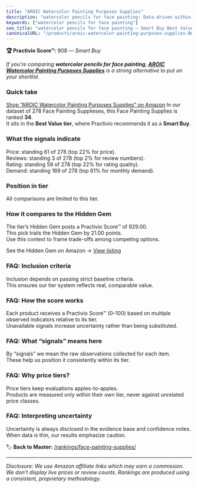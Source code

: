 ```yaml
---
title: "AROIC Watercolor Painting Purposes Supplies"
description: "watercolor pencils for face painting: Data-driven within Best Value ranking using the Practivio Score™. Positioned by quality, value, demand, findability, mome…"
keywords: ["watercolor pencils for face painting"]
seo_title: "watercolor pencils for face painting — Smart Buy Best Value (2025)"
canonicalURL: "/products/aroic-watercolor-painting-purposes-supplies-B0CMW43J7B/"
---
```


**🏆 Practivio Score™:** 908 — _Smart Buy_


*If you're comparing **watercolor pencils for face painting**, **[AROIC Watercolor Painting Purposes Supplies](https://www.amazon.com/dp/B0CMW43J7B?tag=practivio-20)** is a strong alternative to put on your shortlist.*
### Quick take
[Shop “AROIC Watercolor Painting Purposes Supplies” on Amazon](https://www.amazon.com/dp/B0CMW43J7B?tag=practivio-20)
In our dataset of 278 Face Painting Supplieses, this Face Painting Supplies is ranked **34**.  
It sits in the **Best Value tier**, where Practivio recommends it as a **Smart Buy**.

### What the signals indicate
Price: standing 61 of 278 (top 22% for price).  
Reviews: standing 3 of 278 (top 2% for review numbers).  
Rating: standing 59 of 278 (top 22% for rating quality).  
Demand: standing 169 of 278 (top 61% for monthly demand).

### Position in tier
All comparisons are limited to this tier.

### How it compares to the Hidden Gem
The tier’s Hidden Gem posts a Practivio Score™ of 929.00.  
This pick trails the Hidden Gem by 21.00 points.  
Use this context to frame trade-offs among competing options.  

See the Hidden Gem on Amazon → [View listing](https://www.amazon.com/dp/B07GH7WGC3?tag=practivio-20)

### FAQ: Inclusion criteria
Inclusion depends on passing strict baseline criteria.  
This ensures our tier system reflects real, comparable value.

### FAQ: How the score works
Each product receives a Practivio Score™ (0–100) based on multiple observed indicators relative to its tier.  
Unavailable signals increase uncertainty rather than being substituted.

### FAQ: What “signals” means here
By “signals” we mean the raw observations collected for each item.  
These help us position it consistently within its tier.

### FAQ: Why price tiers?
Price tiers keep evaluations apples-to-apples.  
Products are measured only within their own tier, never against unrelated price classes.

### FAQ: Interpreting uncertainty
Uncertainty is always disclosed in the evidence base and confidence notes.  
When data is thin, our results emphasize caution.


🏷️ **Back to Master:** [/rankings/face-painting-supplies/](/rankings/face-painting-supplies/)

---
_Disclosure: We use Amazon affiliate links which may earn a commission. We don’t display live prices or review counts. Rankings are produced using a consistent, proprietary methodology._
